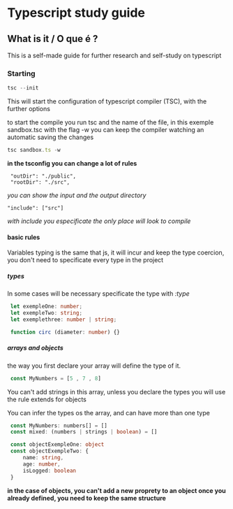 # Typescript study guide

## What is it / O que é ?
This is a self-made guide for further research and self-study on typescript

### Starting

```typescript
tsc --init
```

This will start the configuration of typescript compiler (TSC), with the further options

to start the compile you run tsc and the name of the file, in this exemple sandbox.tsc
with the flag -w you can keep the compiler watching an automatic saving the changes

```typescript
tsc sandbox.ts -w
```

**in the tsconfig you can change a lot of rules**

     "outDir": "./public", 
     "rootDir": "./src",   

*you can show the input and the output directory*

    "include": ["src"]

*with include you especificate the only place will look to compile*

#### basic rules

Variables typing is the same that js, it will incur and keep the type coercion, you
don't need to specificate every type in the project

##### types

In some cases will be necessary specificate the type with *:type*

```typescript
 let exempleOne: number;
 let exempleTwo: string;
 let exemplethree: number | string;

 function circ (diameter: number) {}
```
##### arrays and objects

the way you first declare your array will define the type of it.

```typescript
 const MyNumbers = [5 , 7 , 8]
```

You can't add strings in this array, unless you declare the types you will use
the rule extends for objects

You can infer the types os the array, and can have more than one type

```typescript
 const MyNumbers: numbers[] = []
 const mixed: (numbers | strings | boolean) = []
```


```typescript
 const objectExempleOne: object
 const objectExempleTwo: {
     name: string,
     age: number,
     isLogged: boolean
 }
```
**in the case of objects, you can't add a new proprety to an object once you already defined, you need to keep the same structure** 